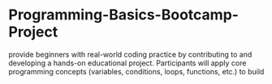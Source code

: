 # Programming-Basics-Bootcamp-Project
 provide beginners with real-world coding practice by contributing to and developing a hands-on educational project. Participants will apply core programming concepts (variables, conditions, loops, functions, etc.) to build 
